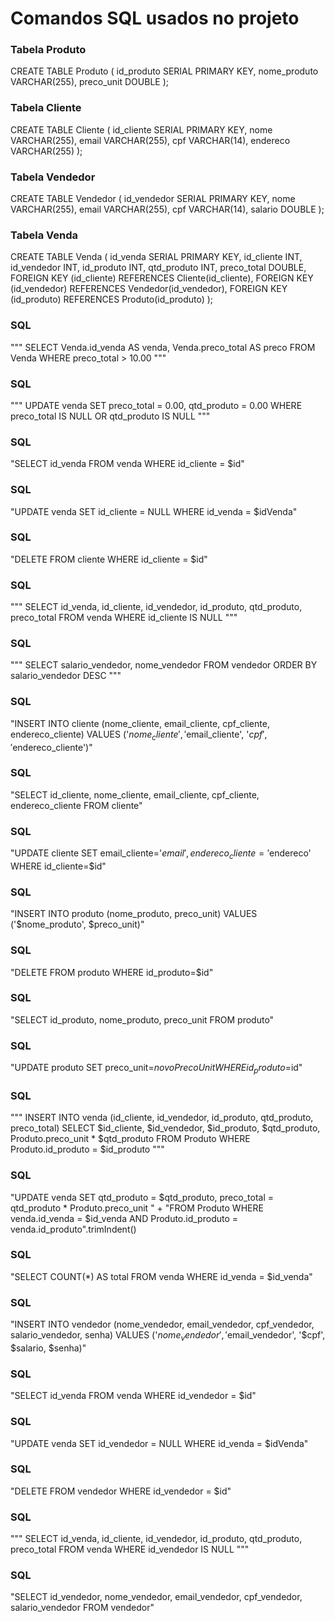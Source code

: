
# Comandos SQL usados no projeto

### Tabela Produto
CREATE TABLE Produto (
id_produto SERIAL PRIMARY KEY,
nome_produto VARCHAR(255),
preco_unit DOUBLE
);

### Tabela Cliente
CREATE TABLE Cliente (
id_cliente SERIAL PRIMARY KEY,
nome VARCHAR(255),
email VARCHAR(255),
cpf VARCHAR(14),
endereco VARCHAR(255)
);

### Tabela Vendedor
CREATE TABLE Vendedor (
id_vendedor SERIAL PRIMARY KEY,
nome VARCHAR(255),
email VARCHAR(255),
cpf VARCHAR(14),
salario DOUBLE
);

### Tabela Venda
CREATE TABLE Venda (
id_venda SERIAL PRIMARY KEY,
id_cliente INT,
id_vendedor INT,
id_produto INT,
qtd_produto INT,
preco_total DOUBLE,
FOREIGN KEY (id_cliente) REFERENCES Cliente(id_cliente),
FOREIGN KEY (id_vendedor) REFERENCES Vendedor(id_vendedor),
FOREIGN KEY (id_produto) REFERENCES Produto(id_produto)
);


### SQL
"""
SELECT Venda.id_venda AS venda, Venda.preco_total AS preco
FROM Venda
WHERE preco_total > 10.00
"""

### SQL
"""
UPDATE venda
SET preco_total = 0.00, qtd_produto = 0.00
WHERE preco_total IS NULL OR qtd_produto IS NULL
"""

### SQL
"SELECT id_venda FROM venda WHERE id_cliente = $id"

### SQL
"UPDATE venda SET id_cliente = NULL WHERE id_venda = $idVenda"

### SQL
"DELETE FROM cliente WHERE id_cliente = $id"

### SQL
"""
SELECT id_venda, id_cliente, id_vendedor, id_produto, qtd_produto, preco_total
FROM venda
WHERE id_cliente IS NULL
"""

### SQL
"""
SELECT salario_vendedor, nome_vendedor
FROM vendedor
ORDER BY salario_vendedor DESC
"""

### SQL
"INSERT INTO cliente (nome_cliente, email_cliente, cpf_cliente, endereco_cliente) VALUES ('$nome_cliente', '$email_cliente', '$cpf', '$endereco_cliente')"

### SQL
"SELECT id_cliente, nome_cliente, email_cliente, cpf_cliente, endereco_cliente FROM cliente"

### SQL 
"UPDATE cliente SET email_cliente='$email', endereco_cliente='$endereco' WHERE id_cliente=$id"

### SQL
"INSERT INTO produto (nome_produto, preco_unit) VALUES ('$nome_produto', $preco_unit)"

### SQL
"DELETE FROM produto WHERE id_produto=$id"

### SQL
"SELECT id_produto, nome_produto, preco_unit FROM produto"

### SQL
"UPDATE produto SET preco_unit=$novoPrecoUnit WHERE id_produto=$id"

### SQL
"""
INSERT INTO venda (id_cliente, id_vendedor, id_produto, qtd_produto, preco_total)
SELECT $id_cliente, $id_vendedor, $id_produto, $qtd_produto, Produto.preco_unit * $qtd_produto
FROM Produto
WHERE Produto.id_produto = $id_produto
"""

### SQL
"UPDATE venda SET qtd_produto = $qtd_produto, preco_total = qtd_produto * Produto.preco_unit " +
"FROM Produto WHERE venda.id_venda = $id_venda AND Produto.id_produto = venda.id_produto".trimIndent()

### SQL
"SELECT COUNT(*) AS total FROM venda WHERE id_venda = $id_venda"

### SQL
"INSERT INTO vendedor (nome_vendedor, email_vendedor, cpf_vendedor, salario_vendedor, senha) VALUES ('$nome_vendedor', '$email_vendedor', '$cpf', $salario, $senha)"

### SQL
"SELECT id_venda FROM venda WHERE id_vendedor = $id"

### SQL
"UPDATE venda SET id_vendedor = NULL WHERE id_venda = $idVenda"

### SQL
"DELETE FROM vendedor WHERE id_vendedor = $id"

### SQL
"""
SELECT id_venda, id_cliente, id_vendedor, id_produto, qtd_produto, preco_total
FROM venda
WHERE id_vendedor IS NULL
"""

### SQL 
"SELECT id_vendedor, nome_vendedor, email_vendedor, cpf_vendedor, salario_vendedor FROM vendedor"
